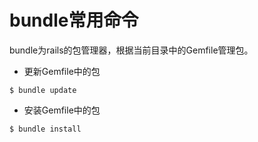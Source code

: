 # bundle常用命令

bundle为rails的包管理器，根据当前目录中的Gemfile管理包。

- 更新Gemfile中的包

```shell
$ bundle update
```

- 安装Gemfile中的包
```shell
$ bundle install
```